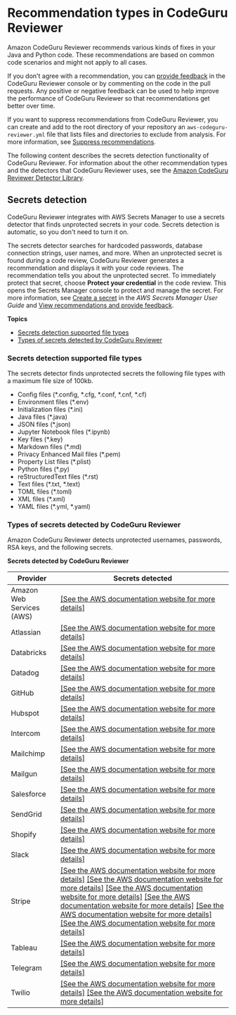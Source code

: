 # Recommendation types in CodeGuru Reviewer<a name="recommendations"></a>

Amazon CodeGuru Reviewer recommends various kinds of fixes in your Java and Python code\. These recommendations are based on common code scenarios and might not apply to all cases\. 

If you don't agree with a recommendation, you can [provide feedback](provide-feedback.md) in the CodeGuru Reviewer console or by commenting on the code in the pull requests\. Any positive or negative feedback can be used to help improve the performance of CodeGuru Reviewer so that recommendations get better over time\.

If you want to suppress recommendations from CodeGuru Reviewer, you can create and add to the root directory of your repository an `aws-codeguru-reviewer.yml` file that lists files and directories to exclude from analysis\. For more information, see [Suppress recommendations](recommendation-suppression.md)\. 

The following content describes the secrets detection functionality of CodeGuru Reviewer\. For information about the other recommendation types and the detectors that CodeGuru Reviewer uses, see the [Amazon CodeGuru Reviewer Detector Library](https://docs.aws.amazon.com/codeguru/detector-library/index.html)\.

## Secrets detection<a name="secrets-detection"></a>

CodeGuru Reviewer integrates with AWS Secrets Manager to use a secrets detector that finds unprotected secrets in your code\. Secrets detection is automatic, so you don't need to turn it on\. 

The secrets detector searches for hardcoded passwords, database connection strings, user names, and more\. When an unprotected secret is found during a code review, CodeGuru Reviewer generates a recommendation and displays it with your code reviews\. The recommendation tells you about the unprotected secret\. To immediately protect that secret, choose **Protect your credential** in the code review\. This opens the Secrets Manager console to protect and manage the secret\. For more information, see [Create a secret](https://docs.aws.amazon.com/secretsmanager/latest/userguide/manage_create-basic-secret.html) in the *AWS Secrets Manager User Guide* and [View recommendations and provide feedback](give-feedback-from-code-review-details.md)\.

**Topics**
+ [Secrets detection supported file types](#secrets-file-extension-support)
+ [Types of secrets detected by CodeGuru Reviewer](#secrets-found-types)

### Secrets detection supported file types<a name="secrets-file-extension-support"></a>

The secrets detector finds unprotected secrets the following file types with a maximum file size of 100kb\.
+ Config files \(\*\.config, \*\.cfg, \*\.conf, \*\.cnf, \*\.cf\)
+ Environment files \(\*\.env\)
+ Initialization files \(\*\.ini\)
+ Java files \(\*\.java\)
+ JSON files \(\*\.json\)
+ Jupyter Notebook files \(\*\.ipynb\)
+ Key files \(\*\.key\)
+ Markdown files \(\*\.md\)
+ Privacy Enhanced Mail files \(\*\.pem\)
+ Property List files \(\*\.plist\)
+ Python files \(\*\.py\)
+ reStructuredText files \(\*\.rst\)
+ Text files \(\*\.txt, \*\.text\)
+ TOML files \(\*\.toml\)
+ XML files \(\*\.xml\)
+ YAML files \(\*\.yml, \*\.yaml\)

### Types of secrets detected by CodeGuru Reviewer<a name="secrets-found-types"></a>

Amazon CodeGuru Reviewer detects unprotected usernames, passwords, RSA keys, and the following secrets\.


**Secrets detected by CodeGuru Reviewer**  

| Provider | Secrets detected | 
| --- | --- | 
| Amazon Web Services \(AWS\) |  [\[See the AWS documentation website for more details\]](http://docs.aws.amazon.com/codeguru/latest/reviewer-ug/recommendations.html)  | 
| Atlassian |  [\[See the AWS documentation website for more details\]](http://docs.aws.amazon.com/codeguru/latest/reviewer-ug/recommendations.html)  | 
| Databricks |  [\[See the AWS documentation website for more details\]](http://docs.aws.amazon.com/codeguru/latest/reviewer-ug/recommendations.html)  | 
| Datadog |  [\[See the AWS documentation website for more details\]](http://docs.aws.amazon.com/codeguru/latest/reviewer-ug/recommendations.html)  | 
| GitHub |  [\[See the AWS documentation website for more details\]](http://docs.aws.amazon.com/codeguru/latest/reviewer-ug/recommendations.html)  | 
| Hubspot |  [\[See the AWS documentation website for more details\]](http://docs.aws.amazon.com/codeguru/latest/reviewer-ug/recommendations.html)  | 
| Intercom |  [\[See the AWS documentation website for more details\]](http://docs.aws.amazon.com/codeguru/latest/reviewer-ug/recommendations.html)  | 
| Mailchimp |  [\[See the AWS documentation website for more details\]](http://docs.aws.amazon.com/codeguru/latest/reviewer-ug/recommendations.html)  | 
| Mailgun |  [\[See the AWS documentation website for more details\]](http://docs.aws.amazon.com/codeguru/latest/reviewer-ug/recommendations.html)  | 
| Salesforce |  [\[See the AWS documentation website for more details\]](http://docs.aws.amazon.com/codeguru/latest/reviewer-ug/recommendations.html)  | 
| SendGrid |  [\[See the AWS documentation website for more details\]](http://docs.aws.amazon.com/codeguru/latest/reviewer-ug/recommendations.html)  | 
| Shopify |  [\[See the AWS documentation website for more details\]](http://docs.aws.amazon.com/codeguru/latest/reviewer-ug/recommendations.html)  | 
| Slack |  [\[See the AWS documentation website for more details\]](http://docs.aws.amazon.com/codeguru/latest/reviewer-ug/recommendations.html)  | 
| Stripe |  [\[See the AWS documentation website for more details\]](http://docs.aws.amazon.com/codeguru/latest/reviewer-ug/recommendations.html) [\[See the AWS documentation website for more details\]](http://docs.aws.amazon.com/codeguru/latest/reviewer-ug/recommendations.html) [\[See the AWS documentation website for more details\]](http://docs.aws.amazon.com/codeguru/latest/reviewer-ug/recommendations.html) [\[See the AWS documentation website for more details\]](http://docs.aws.amazon.com/codeguru/latest/reviewer-ug/recommendations.html) [\[See the AWS documentation website for more details\]](http://docs.aws.amazon.com/codeguru/latest/reviewer-ug/recommendations.html) [\[See the AWS documentation website for more details\]](http://docs.aws.amazon.com/codeguru/latest/reviewer-ug/recommendations.html)  | 
| Tableau |  [\[See the AWS documentation website for more details\]](http://docs.aws.amazon.com/codeguru/latest/reviewer-ug/recommendations.html)  | 
| Telegram |  [\[See the AWS documentation website for more details\]](http://docs.aws.amazon.com/codeguru/latest/reviewer-ug/recommendations.html)  | 
| Twilio |  [\[See the AWS documentation website for more details\]](http://docs.aws.amazon.com/codeguru/latest/reviewer-ug/recommendations.html) [\[See the AWS documentation website for more details\]](http://docs.aws.amazon.com/codeguru/latest/reviewer-ug/recommendations.html)  | 